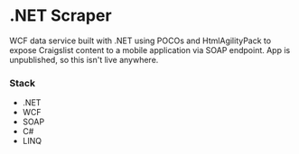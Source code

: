 .NET Scraper
============

WCF data service built with .NET using POCOs and HtmlAgilityPack to expose Craigslist content to a mobile application via SOAP endpoint. App is unpublished, so this isn't live anywhere. 

### Stack
* .NET
* WCF
* SOAP
* C#
* LINQ
